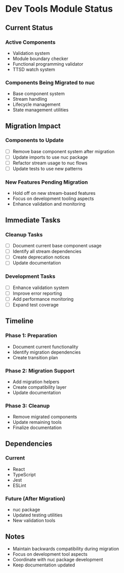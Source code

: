 # Dev Tools Module Status

## Current Status

### Active Components
- Validation system
- Module boundary checker
- Functional programming validator
- TTSD watch system

### Components Being Migrated to nuc
- Base component system
- Stream handling
- Lifecycle management
- State management utilities

## Migration Impact

### Components to Update
- [ ] Remove base component system after migration
- [ ] Update imports to use nuc package
- [ ] Refactor stream usage to nuc flows
- [ ] Update tests to use new patterns

### New Features Pending Migration
- Hold off on new stream-based features
- Focus on development tooling aspects
- Enhance validation and monitoring

## Immediate Tasks

### Cleanup Tasks
- [ ] Document current base component usage
- [ ] Identify all stream dependencies
- [ ] Create deprecation notices
- [ ] Update documentation

### Development Tasks
- [ ] Enhance validation system
- [ ] Improve error reporting
- [ ] Add performance monitoring
- [ ] Expand test coverage

## Timeline

### Phase 1: Preparation
- Document current functionality
- Identify migration dependencies
- Create transition plan

### Phase 2: Migration Support
- Add migration helpers
- Create compatibility layer
- Update documentation

### Phase 3: Cleanup
- Remove migrated components
- Update remaining tools
- Finalize documentation

## Dependencies

### Current
- React
- TypeScript
- Jest
- ESLint

### Future (After Migration)
- nuc package
- Updated testing utilities
- New validation tools

## Notes
- Maintain backwards compatibility during migration
- Focus on development tool aspects
- Coordinate with nuc package development
- Keep documentation updated 